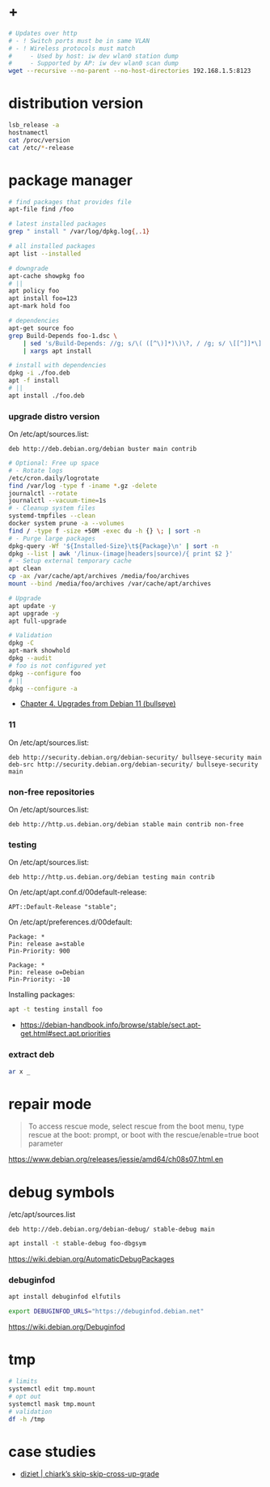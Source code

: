 # +

```bash
# Updates over http
# - ! Switch ports must be in same VLAN
# - ! Wireless protocols must match
#     - Used by host: iw dev wlan0 station dump
#     - Supported by AP: iw dev wlan0 scan dump
wget --recursive --no-parent --no-host-directories 192.168.1.5:8123
```

# distribution version

```bash
lsb_release -a
hostnamectl
cat /proc/version
cat /etc/*-release
```

# package manager

```bash
# find packages that provides file
apt-file find /foo

# latest installed packages
grep " install " /var/log/dpkg.log{,.1}

# all installed packages
apt list --installed

# downgrade
apt-cache showpkg foo
# ||
apt policy foo
apt install foo=123
apt-mark hold foo

# dependencies
apt-get source foo
grep Build-Depends foo-1.dsc \
    | sed 's/Build-Depends: //g; s/\( ([^\)]*)\)\?, / /g; s/ \[[^]]*\] */ /g;' \
    | xargs apt install

# install with dependencies
dpkg -i ./foo.deb
apt -f install
# ||
apt install ./foo.deb
```

### upgrade distro version

On /etc/apt/sources.list:

```
deb http://deb.debian.org/debian buster main contrib
```

```bash
# Optional: Free up space
# - Rotate logs
/etc/cron.daily/logrotate
find /var/log -type f -iname *.gz -delete
journalctl --rotate
journalctl --vacuum-time=1s
# - Cleanup system files
systemd-tmpfiles --clean
docker system prune -a --volumes
find / -type f -size +50M -exec du -h {} \; | sort -n
# - Purge large packages
dpkg-query -Wf '${Installed-Size}\t${Package}\n' | sort -n
dpkg --list | awk '/linux-(image|headers|source)/{ print $2 }'
# - Setup external temporary cache
apt clean
cp -ax /var/cache/apt/archives /media/foo/archives
mount --bind /media/foo/archives /var/cache/apt/archives

# Upgrade
apt update -y
apt upgrade -y
apt full-upgrade

# Validation
dpkg -C
apt-mark showhold
dpkg --audit
# foo is not configured yet
dpkg --configure foo
# ||
dpkg --configure -a
```

- [Chapter 4\. Upgrades from Debian 11 \(bullseye\)](https://www.debian.org/releases/stable/amd64/release-notes/ch-upgrading.en.html)

### 11

On /etc/apt/sources.list:

```
deb http://security.debian.org/debian-security/ bullseye-security main
deb-src http://security.debian.org/debian-security/ bullseye-security main
```

### non-free repositories

On /etc/apt/sources.list:

```
deb http://http.us.debian.org/debian stable main contrib non-free
```

### testing

On /etc/apt/sources.list:

```
deb http://http.us.debian.org/debian testing main contrib
```

On /etc/apt/apt.conf.d/00default-release:

```
APT::Default-Release "stable";
```

On /etc/apt/preferences.d/00default:

```
Package: *
Pin: release a=stable
Pin-Priority: 900

Package: *
Pin: release o=Debian
Pin-Priority: -10
```

Installing packages:

```bash
apt -t testing install foo
```

- https://debian-handbook.info/browse/stable/sect.apt-get.html#sect.apt.priorities

### extract deb

```bash
ar x _
```

# repair mode

> To access rescue mode, select rescue from the boot menu, type rescue at the boot: prompt, or boot with the rescue/enable=true boot parameter

https://www.debian.org/releases/jessie/amd64/ch08s07.html.en

# debug symbols

/etc/apt/sources.list
```
deb http://deb.debian.org/debian-debug/ stable-debug main
```

```sh
apt install -t stable-debug foo-dbgsym
```

https://wiki.debian.org/AutomaticDebugPackages

### debuginfod

```sh
apt install debuginfod elfutils

export DEBUGINFOD_URLS="https://debuginfod.debian.net"
```

https://wiki.debian.org/Debuginfod

# tmp

```sh
# limits
systemctl edit tmp.mount
# opt out
systemctl mask tmp.mount
# validation
df -h /tmp
```

# case studies

- [diziet \| chiark’s skip\-skip\-cross\-up\-grade](https://diziet.dreamwidth.org/11840.html)
